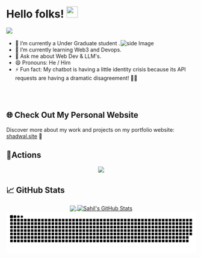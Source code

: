 # Hello folks! <img src="https://raw.githubusercontent.com/MartinHeinz/MartinHeinz/master/wave.gif" width="30px" height="30px" />
  ![](https://komarev.com/ghpvc/?username=Sahil-Shadwal&label=Profile%20Visits&color=blue&style=for-the-badge)

<img src="https://github.com/sciencepal/sciencepal/blob/master/assets/life_balance.gif" alt="side Image" align="right" width="200" height="auto" />
  
  - 🔭 I’m currently a Under Graduate student .
  - 🌱 I’m currently learning Web3 and Devops.
  - 💬 Ask me about Web Dev & LLM's.
  - 😄 Pronouns: He / Him
  - ⚡ Fun fact: My chatbot is having a little identity crisis because its API requests are having a dramatic disagreement! 🤖💥

<br><br>
## 🌐 Check Out My Personal Website

Discover more about my work and projects on my portfolio website: [shadwal.site](https://shadwal.site/) 🚀



## 🔭Actions

<div align="center">
    <img height="200px" src="https://github-readme-streak-stats.herokuapp.com/?user=Sahil-Shadwal&theme=cobalt"/>
</div>

## &#x1f4c8; GitHub Stats
<div align="center">
  <a href="https://github.com/Sahil-Shadwal/Sahil-Shadwal">
    <img align="center" src="https://github-readme-stats.vercel.app/api/top-langs/?username=Sahil-Shadwal&theme=dark&langs_count=3" />
  </a>
  <a href="https://github.com/Sahil-Shadwal/Sahil-Shadwal">
    <img align="center" src="https://github-readme-stats.vercel.app/api?username=Sahil-Shadwal&show_icons=true&line_height=27&count_private=true&theme=dark" alt="Sahil's GitHub Stats" />
  </a>
</div>

<picture>
  <source media="(prefers-color-scheme: dark)" srcset="https://raw.githubusercontent.com/Sahil-Shadwal/Sahil-Shadwal/output/github-contribution-grid-snake-dark.svg">
 <source media="(prefers-color-scheme: light)" srcset="https://raw.githubusercontent.com/Sahil-Shadwal/Sahil-Shadwal/output/github-contribution-grid-snake.svg">
  <img alt="github contribution grid snake animation" src="https://raw.githubusercontent.com/Sahil-Shadwal/Sahil-Shadwal/output/github-contribution-grid-snake.svg">
</picture> 
<!--
**Sahil-Shadwal/Sahil-Shadwal** is a ✨ _special_ ✨ repository because its `README.md` (this file) appears on your GitHub profile.

Here are some ideas to get you started:

- 🔭 I’m currently working on ...
- 🌱 I’m currently learning ...
- 👯 I’m looking to collaborate on ...
- 🤔 I’m looking for help with ...
- 💬 Ask me about ...
- 📫 How to reach me: ...
- 😄 Pronouns: ...
- ⚡ Fun fact: ...
-->
